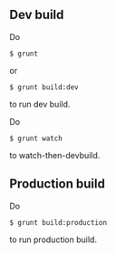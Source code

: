## Dev build

Do

```
$ grunt
```
or

```
$ grunt build:dev
```

to run dev build.

Do

```
$ grunt watch
```

to watch-then-devbuild.

## Production build

Do

```
$ grunt build:production
```

to run production build.

